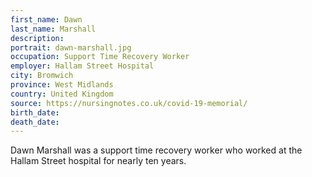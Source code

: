 ```yaml
---
first_name: Dawn
last_name: Marshall
description: 
portrait: dawn-marshall.jpg
occupation: Support Time Recovery Worker
employer: Hallam Street Hospital
city: Bromwich
province: West Midlands
country: United Kingdom
source: https://nursingnotes.co.uk/covid-19-memorial/
birth_date: 
death_date: 
---
```


Dawn Marshall was a support time recovery worker who worked at the Hallam Street hospital for nearly ten years.
